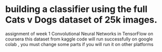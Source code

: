 #  building a classifier using the full Cats v Dogs dataset of 25k images.
assignment of week 1 Convolutional Neural Networks in TensorFlow on coursera
this dataset from kaggle 
code will run successfully on google colab , you must change some parts if you will run it on other platforms 


